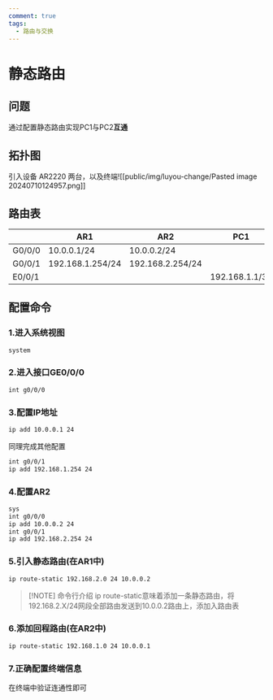 ```yaml
---
comment: true
tags:
  - 路由与交换
---
```

# 静态路由

## 问题

通过配置静态路由实现PC1与PC2**互通**

## 拓扑图

引入设备 AR2220 两台，以及终端![[public/img/luyou-change/Pasted image 20240710124957.png]]

## 路由表

|        | **AR1**          | AR2              | PC1            | PC2            |
| ------ | ---------------- | ---------------- | -------------- | -------------- |
| G0/0/0 | 10.0.0.1/24      | 10.0.0.2/24      |                |                |
| G0/0/1 | 192.168.1.254/24 | 192.168.2.254/24 |                |                |
| E0/0/1 |                  |                  | 192.168.1.1/32 | 192.168.2.1/32 |


## 配置命令

### 1.进入系统视图

```bash
system
```
### 2.进入接口GE0/0/0

```bash
int g0/0/0
```
### 3.配置IP地址

```bash
ip add 10.0.0.1 24
```

同理完成其他配置

```bash
int g0/0/1
ip add 192.168.1.254 24
```

### 4.配置AR2

```bash
sys
int g0/0/0
ip add 10.0.0.2 24
int g0/0/1
ip add 192.168.2.254 24
```

### 5.引入静态路由(在AR1中)

```bash
ip route-static 192.168.2.0 24 10.0.0.2
```

> [!NOTE] 命令行介绍
> ip route-static意味着添加一条静态路由，将192.168.2.X/24网段全部路由发送到10.0.0.2路由上，添加入路由表

### 6.添加回程路由(在AR2中)

```bash
ip route-static 192.168.1.0 24 10.0.0.1
```

### 7.正确配置终端信息

在终端中验证连通性即可